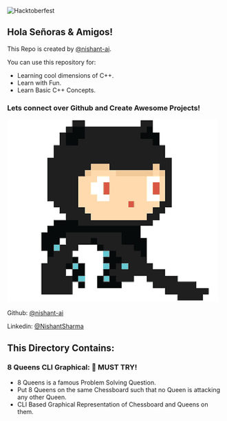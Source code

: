 ![Hacktoberfest](https://cdn.dribbble.com/users/224485/screenshots/1960538/solar-system_1.gif)

## Hola Señoras & Amigos!

This Repo is created by [@nishant-ai](https://github.com/nishant-ai).

You can use this repository for:

- Learning cool dimensions of C++.
- Learn with Fun.
- Learn Basic C++ Concepts.

### Lets connect over Github and Create Awesome Projects!

![Github](https://raw.githubusercontent.com/martinfoakes/martinfoakes/master/octarun.gif)

Github: [@nishant-ai](https://github.com/nishant-ai)

Linkedin: [@NishantSharma](https://www.linkedin.com/in/nishantsh20/)

## This Directory Contains:

### 8 Queens CLI Graphical: 🌟 MUST TRY!

- 8 Queens is a famous Problem Solving Question.
- Put 8 Queens on the same Chessboard such that no Queen is attacking any other Queen.
- CLI Based Graphical Representation of Chessboard and Queens on them.
